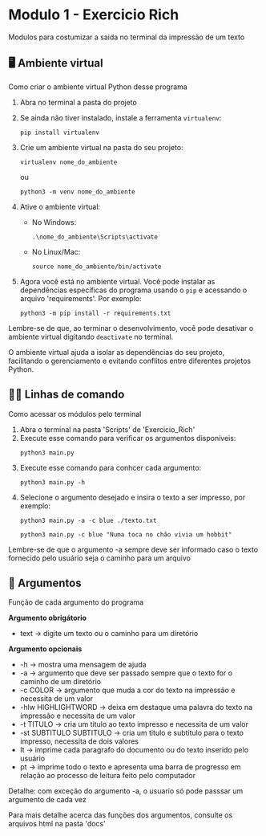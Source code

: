 # Modulo 1 - Exercicio Rich
Modulos para costumizar a saida no terminal da impressão de um texto

## 🖥️​ Ambiente virtual
Como criar o ambiente virtual Python desse programa
1. Abra no terminal a pasta do projeto
   
2. Se ainda não tiver instalado, instale a ferramenta `virtualenv`:
   ```
   pip install virtualenv
   ```

   
3. Crie um ambiente virtual na pasta do seu projeto:
   ```
   virtualenv nome_do_ambiente
   ```
   ou
   ```
   python3 -m venv nome_do_ambiente
   ```

   
4. Ative o ambiente virtual:
   - No Windows:
     ```
     .\nome_do_ambiente\Scripts\activate
     ```
   - No Linux/Mac:
     ```
     source nome_do_ambiente/bin/activate
     ```


5. Agora você está no ambiente virtual. Você pode instalar as dependências específicas do programa usando o `pip` e acessando o arquivo 'requirements'. Por exemplo:
   ```
   python3 -m pip install -r requirements.txt
   ```
   
Lembre-se de que, ao terminar o desenvolvimento, você pode desativar o ambiente virtual digitando `deactivate` no terminal.

O ambiente virtual ajuda a isolar as dependências do seu projeto, facilitando o gerenciamento e evitando conflitos entre diferentes projetos Python.

## 👨‍💻​ Linhas de comando
Como acessar os módulos pelo terminal

1. Abra o terminal na pasta 'Scripts' de 'Exercicio_Rich'
2. Execute esse comando para verificar os argumentos disponíveis:
   ```
   python3 main.py
   ```
3. Execute esse comando para conhcer cada argumento:
   ```
   python3 main.py -h
   ```
5. Selecione o argumento desejado e insira o texto a ser impresso, por exemplo:
   ```
   python3 main.py -a -c blue ./texto.txt
   ```
      ```
   python3 main.py -c blue "Numa toca no chão vivia um hobbit"
   ```
Lembre-se de que o argumento -a sempre deve ser informado caso o texto fornecido pelo usuário seja o caminho para um arquivo


## 📃​ Argumentos
Função de cada argumento do programa

**Argumento obrigátorio**
   - text -> digite um texto ou o caminho para um diretório

**Argumento opcionais**
   - -h -> mostra uma mensagem de ajuda
   - -a -> argumento que deve ser passado sempre que o texto for o caminho de um diretório
   - -c COLOR -> argumento que muda a cor do texto na impressão e necessita de um valor
   - -hlw HIGHLIGHTWORD -> deixa em destaque uma palavra do texto na impressão e necessita de um valor
   - -t TITULO -> cria um titulo ao texto impresso e necessita de um valor
   - -st SUBTITULO SUBTITULO -> cria um titulo e subtitulo para o texto impresso, necessita de dois valores
   - lt -> imprime cada paragrafo do documento ou do texto inserido pelo usuário
   - pt -> imprime todo o texto e apresenta uma barra de progresso em relação ao processo de leitura feito pelo computador

Detalhe: com exceção do argumento -a, o usuario só pode passsar um argumento de cada vez


Para mais detalhe acerca das funções dos argumentos, consulte os arquivos html na pasta 'docs'
